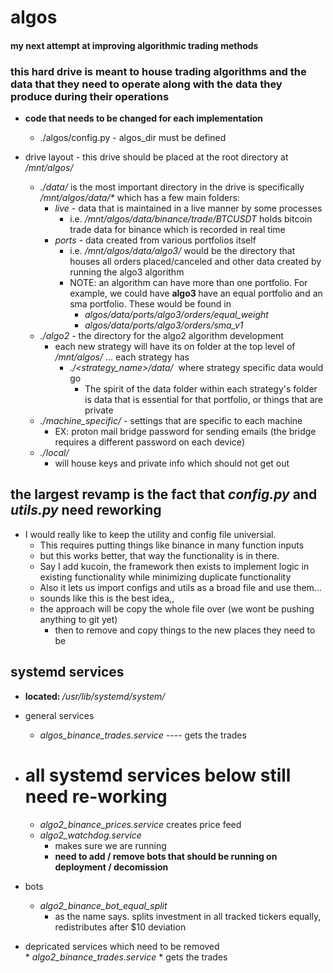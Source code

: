 # algos
#### my next attempt at improving algorithmic trading methods


### this hard drive is meant to house trading algorithms and the data that they need to operate along with the data they produce during their operations

* <b> code that needs to be changed for each implementation </b> 
  * ./algos/config.py  - algos_dir must be defined
  

* drive layout - this drive should be placed at the root directory at <i> /mnt/algos/ </i>
  * <i> ./data/ </i>is the most important directory in the drive is specifically <i> /mnt/algos/data/* </i> which has a few main folders:
    * <i> live </i> -  data that is maintained in a live manner by some processes
      * i.e. <i> /mnt/algos/data/binance/trade/BTCUSDT </i> holds bitcoin trade data for binance which is recorded in real time
    * <i> ports </i> -  data created from various portfolios itself
      * i.e. <i> /mnt/algos/data/algo3/ </i> would be the directory that houses all orders placed/canceled and other data created by running the algo3 algorithm
      * NOTE: an algorithm can have more than one portfolio. For example, we could have <b> algo3 </b> have an equal portfolio and an sma portfolio. These would be found in
        * <i> algos/data/ports/algo3/orders/equal_weight </i>
        * <i> algos/data/ports/algo3/orders/sma_v1 </i>
  * <i> ./algo2 </i> - the directory for the algo2 algorithm development
    * each new strategy will have its on folder at the top level of <i> /mnt/algos/ </i>... each strategy has
      * <i> ./<strategy_name>/data/ </i> where strategy specific data would go
        * The spirit of the data folder within each strategy's folder is data that is essential for that portfolio, or things that are private
  * <i> ./machine_specific/ </i> - settings that are specific to each machine
    * EX: proton mail bridge password for sending emails (the bridge requires a different password on each device)
  * <i> ./local/ </i>
    * will house keys and private info which should not get out
  

## the largest revamp is the fact that <i> config.py </i> and <i> utils.py </i> need reworking
* I would really like to keep the utility and config file universial. 
  * This requires putting things like binance in many function inputs 
  * but this works better, that way the functionality is in there. 
  * Say I add kucoin, the framework then exists to implement logic in existing functionality while minimizing duplicate functionality 
  * Also it lets us import configs and utils as a broad file and use them... 
  * sounds like this is the best idea,, 
  * the approach will be copy the whole file over (we wont be pushing anything to git yet) 
    * then to remove and copy things to the new places they need to be 
    

## systemd services
* <b> located: </b>  <i> /usr/lib/systemd/system/  </i>

* general services 
    * <i> algos_binance_trades.service </i>  ---- gets the trades
* # all systemd services below still need re-working  
    * <i> algo2_binance_prices.service </i> creates price feed 
    * <i> algo2_watchdog.service </i>
        * makes sure we are running 
        * <b> need to add / remove bots that should be running on deployment / decomission </b> 
* bots 
    * <i> algo2_binance_bot_equal_split </i>
        * as the name says. splits investment in all tracked tickers equally, redistributes after $10 deviation 

* depricated services which need to be removed      
      * <i> algo2_binance_trades.service </i>
        * gets the trades
